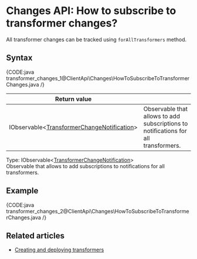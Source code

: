 # Changes API: How to subscribe to transformer changes?

All transformer changes can be tracked using `forAllTransformers` method.

## Syntax

{CODE:java transformer_changes_1@ClientApi\Changes\HowToSubscribeToTransformerChanges.java /}

| Return value | |
| ------------- | ----- |
| IObservable<[TransformerChangeNotification](../../glossary/transformer-change-notification)> | Observable that allows to add subscriptions to notifications for all transformers. |

Type: IObservable<[TransformerChangeNotification](../../glossary/transformer-change-notification)>   
Observable that allows to add subscriptions to notifications for all transformers.

## Example

{CODE:java transformer_changes_2@ClientApi\Changes\HowToSubscribeToTransformerChanges.java /}

## Related articles

 - [Creating and deploying transformers](../../transformers/creating-and-deploying)
